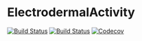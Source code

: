 # ElectrodermalActivity

[![Build Status](https://travis-ci.com/zygmuntszpak/ElectrodermalActivity.jl.svg?branch=master)](https://travis-ci.com/zygmuntszpak/ElectrodermalActivity.jl)
[![Build Status](https://ci.appveyor.com/api/projects/status/github/zygmuntszpak/ElectrodermalActivity.jl?svg=true)](https://ci.appveyor.com/project/zygmuntszpak/ElectrodermalActivity-jl)
[![Codecov](https://codecov.io/gh/zygmuntszpak/ElectrodermalActivity.jl/branch/master/graph/badge.svg)](https://codecov.io/gh/zygmuntszpak/ElectrodermalActivity.jl)
